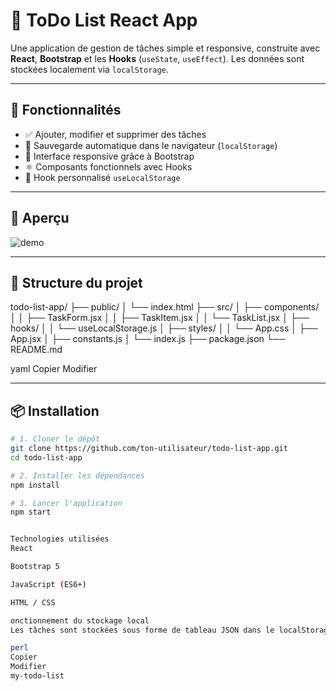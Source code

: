 # 📝 ToDo List React App

Une application de gestion de tâches simple et responsive, construite avec **React**, **Bootstrap** et les **Hooks** (`useState`, `useEffect`). Les données sont stockées localement via `localStorage`.

---

## 🚀 Fonctionnalités

- ✅ Ajouter, modifier et supprimer des tâches
- 💾 Sauvegarde automatique dans le navigateur (`localStorage`)
- 📱 Interface responsive grâce à Bootstrap
- ⚛️ Composants fonctionnels avec Hooks
- 🧠 Hook personnalisé `useLocalStorage`

---

## 📸 Aperçu

![demo](https://via.placeholder.com/600x300.png?text=Demo+ToDo+App)

---

## 🧱 Structure du projet

todo-list-app/
├── public/
│ └── index.html
├── src/
│ ├── components/
│ │ ├── TaskForm.jsx
│ │ ├── TaskItem.jsx
│ │ └── TaskList.jsx
│ ├── hooks/
│ │ └── useLocalStorage.js
│ ├── styles/
│ │ └── App.css
│ ├── App.jsx
│ ├── constants.js
│ └── index.js
├── package.json
└── README.md

yaml
Copier
Modifier



---

## 📦 Installation

```bash
# 1. Cloner le dépôt
git clone https://github.com/ton-utilisateur/todo-list-app.git
cd todo-list-app

# 2. Installer les dépendances
npm install

# 3. Lancer l'application
npm start


Technologies utilisées
React

Bootstrap 5

JavaScript (ES6+)

HTML / CSS

onctionnement du stockage local
Les tâches sont stockées sous forme de tableau JSON dans le localStorage du navigateur sous la clé :

perl
Copier
Modifier
my-todo-list
